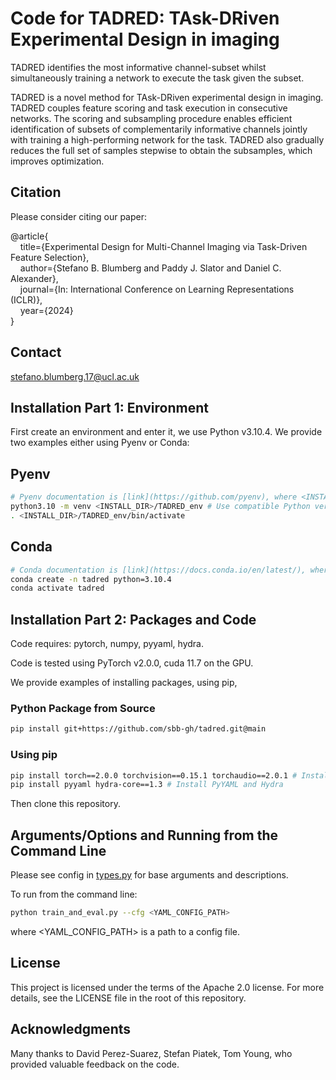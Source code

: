 # Code for TADRED: TAsk-DRiven Experimental Design in imaging

TADRED identifies the most informative channel-subset whilst simultaneously training a network to execute the task given the subset.

TADRED is a novel method for TAsk-DRiven experimental design in imaging.  TADRED couples feature scoring and task execution in consecutive networks.  The scoring and subsampling procedure enables efficient identification of subsets of complementarily informative channels jointly with training a high-performing network for the task.  TADRED also gradually reduces the full set of samples stepwise to obtain the subsamples, which improves optimization.


## Citation

Please consider citing our paper:

@article{<br>
&nbsp; &nbsp; title={Experimental Design for Multi-Channel Imaging via Task-Driven Feature Selection},<br>
&nbsp; &nbsp; author={Stefano B. Blumberg and Paddy J. Slator and Daniel C. Alexander},<br>
&nbsp; &nbsp; journal={In: International Conference on Learning Representations (ICLR)},<br>
&nbsp; &nbsp; year={2024}<br>
}

## Contact

stefano.blumberg.17@ucl.ac.uk

## Installation Part 1: Environment

First create an environment and enter it, we use Python v3.10.4.  We provide two examples either using Pyenv or Conda:

## Pyenv

```bash
# Pyenv documentation is [link](https://github.com/pyenv), where <INSTALL_DIR> is the directory the virtual environment is installed in.
python3.10 -m venv <INSTALL_DIR>/TADRED_env # Use compatible Python version e.g. 3.10.4
. <INSTALL_DIR>/TADRED_env/bin/activate
```

## Conda

```bash
# Conda documentation is [link](https://docs.conda.io/en/latest/), where <INSTALL_DIR> is the directory the virtual environment is installed in.
conda create -n tadred python=3.10.4
conda activate tadred
```

## Installation Part 2: Packages and Code

Code requires: pytorch, numpy, pyyaml, hydra.

Code is tested using PyTorch v2.0.0, cuda 11.7 on the GPU.

We provide examples of installing packages, using pip,

### Python Package from Source

```bash
pip install git+https://github.com/sbb-gh/tadred.git@main
```

### Using pip

```bash
pip install torch==2.0.0 torchvision==0.15.1 torchaudio==2.0.1 # Install PyTorch 2.0
pip install pyyaml hydra-core==1.3 # Install PyYAML and Hydra
```
Then clone this repository.

## Arguments/Options and Running from the Command Line

Please see config in [types.py](./tadred_code/types.py) for base arguments and descriptions.

To run from the command line:

```bash
python train_and_eval.py --cfg <YAML_CONFIG_PATH>
```

where <YAML_CONFIG_PATH> is a path to a config file.

## License

This project is licensed under the terms of the Apache 2.0 license. For more details, see the LICENSE file in the root of this repository.

## Acknowledgments

Many thanks to David Perez-Suarez, Stefan Piatek, Tom Young, who provided valuable feedback on the code.
